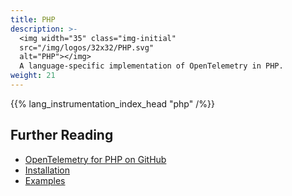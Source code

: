```yaml
---
title: PHP
description: >-
  <img width="35" class="img-initial"
  src="/img/logos/32x32/PHP.svg"
  alt="PHP"></img>
  A language-specific implementation of OpenTelemetry in PHP.
weight: 21
---
```


{{% lang_instrumentation_index_head "php" /%}}

## Further Reading

- [OpenTelemetry for PHP on GitHub](https://github.com/open-telemetry/opentelemetry-php)
- [Installation](https://github.com/open-telemetry/opentelemetry-php#installation)
- [Examples](https://github.com/open-telemetry/opentelemetry-php/tree/main/examples)
